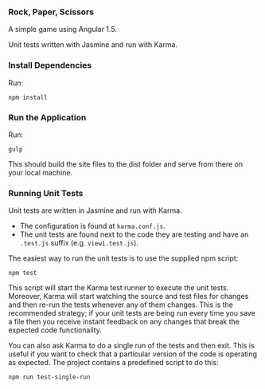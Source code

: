 ### Rock, Paper, Scissors
A simple game using Angular 1.5.

Unit tests written with Jasmine and run with Karma.

### Install Dependencies

Run:

```
npm install
```

### Run the Application

Run:

```
gulp
```

This should build the site files to the dist folder and serve from there on your local machine.

### Running Unit Tests

Unit tests are written in Jasmine and run with Karma.

* The configuration is found at `karma.conf.js`.
* The unit tests are found next to the code they are testing and have an `.test.js` suffix (e.g.
  `view1.test.js`).

The easiest way to run the unit tests is to use the supplied npm script:

```
npm test
```

This script will start the Karma test runner to execute the unit tests. Moreover, Karma will start
watching the source and test files for changes and then re-run the tests whenever any of them
changes.
This is the recommended strategy; if your unit tests are being run every time you save a file then
you receive instant feedback on any changes that break the expected code functionality.

You can also ask Karma to do a single run of the tests and then exit. This is useful if you want to
check that a particular version of the code is operating as expected. The project contains a
predefined script to do this:

```
npm run test-single-run
```
